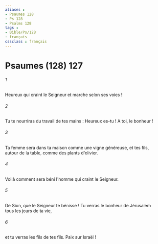 ```yaml
---
aliases : 
- Psaumes 128
- Ps 128
- Psalms 128
tags : 
- Bible/Ps/128
- français
cssclass : français
---
```


# Psaumes (128) 127

###### 1
Heureux qui craint le Seigneur et marche selon ses voies !
###### 2
Tu te nourriras du travail de tes mains : Heureux es-tu ! A toi, le bonheur !
###### 3
Ta femme sera dans ta maison comme une vigne généreuse, et tes fils, autour de la table, comme des plants d'olivier.
###### 4
Voilà comment sera béni l'homme qui craint le Seigneur.
###### 5
De Sion, que le Seigneur te bénisse ! Tu verras le bonheur de Jérusalem tous les jours de ta vie,
###### 6
et tu verras les fils de tes fils. Paix sur Israël !
